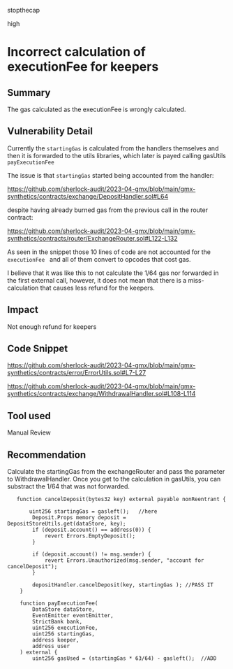 stopthecap

high

# Incorrect calculation of executionFee for keepers

## Summary
The gas calculated as the executionFee  is wrongly calculated.

## Vulnerability Detail
Currently the `startingGas` is calculated from the handlers themselves and then it is forwarded to the utils libraries, which later is payed calling gasUtils `payExecutionFee`

The issue is that `startingGas` started being accounted from the handler: 

https://github.com/sherlock-audit/2023-04-gmx/blob/main/gmx-synthetics/contracts/exchange/DepositHandler.sol#L64

despite having already burned gas from the previous call in the router contract:

https://github.com/sherlock-audit/2023-04-gmx/blob/main/gmx-synthetics/contracts/router/ExchangeRouter.sol#L122-L132

As seen in the snippet those 10 lines of code are not accounted for the `executionFee ` and all of them convert to opcodes that cost gas.

I believe that it was like this to not calculate the 1/64 gas nor forwarded in the first external call, however, it does not mean that there is a miss-calculation that causes less refund for the keepers.

## Impact
Not enough refund for keepers

## Code Snippet

https://github.com/sherlock-audit/2023-04-gmx/blob/main/gmx-synthetics/contracts/error/ErrorUtils.sol#L7-L27

https://github.com/sherlock-audit/2023-04-gmx/blob/main/gmx-synthetics/contracts/exchange/WithdrawalHandler.sol#L108-L114

## Tool used

Manual Review

## Recommendation
Calculate the startingGas from the exchangeRouter and pass the parameter to WithdrawalHandler. Once you get to the calculation in gasUtils, you can substract the 1/64 that was not forwarded.

```solidity
   function cancelDeposit(bytes32 key) external payable nonReentrant {

       uint256 startingGas = gasleft();   //here
        Deposit.Props memory deposit = DepositStoreUtils.get(dataStore, key);
        if (deposit.account() == address(0)) {
            revert Errors.EmptyDeposit();
        }

        if (deposit.account() != msg.sender) {
            revert Errors.Unauthorized(msg.sender, "account for cancelDeposit");
        }

        depositHandler.cancelDeposit(key, startingGas ); //PASS IT
    }
```


```solidity
    function payExecutionFee(
        DataStore dataStore,
        EventEmitter eventEmitter,
        StrictBank bank,
        uint256 executionFee,
        uint256 startingGas,
        address keeper,
        address user
    ) external {
        uint256 gasUsed = (startingGas * 63/64) - gasleft();  //ADD
```
